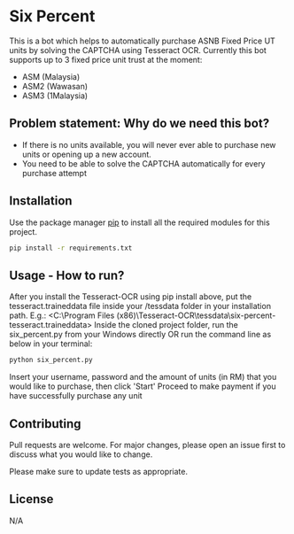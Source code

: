# Six Percent
This is a bot which helps to automatically purchase ASNB Fixed Price UT units by solving the CAPTCHA using Tesseract OCR. Currently this bot supports up to 3 fixed price unit trust at the moment:
- ASM (Malaysia)
- ASM2 (Wawasan)
- ASM3 (1Malaysia)

## Problem statement: Why do we need this bot?
- If there is no units available, you will never ever able to purchase new units or opening up a new account.
- You need to be able to solve the CAPTCHA automatically for every purchase attempt

## Installation

Use the package manager [pip](https://pip.pypa.io/en/stable/) to install all the required modules for this project.

```bash
pip install -r requirements.txt
```

## Usage - How to run?
After you install the Tesseract-OCR using pip install above, put the tesseract.traineddata file inside your /tessdata folder in your installation path. E.g.: <C:\Program Files (x86)\Tesseract-OCR\tessdata\six-percent-tesseract.traineddata>
Inside the cloned project folder, run the six_percent.py from your Windows directly OR run the command line as below in your terminal:
```bash
python six_percent.py
```
Insert your username, password and the amount of units (in RM) that you would like to purchase, then click 'Start'
Proceed to make payment if you have successfully purchase any unit

## Contributing
Pull requests are welcome. For major changes, please open an issue first to discuss what you would like to change.

Please make sure to update tests as appropriate.

## License
N/A
